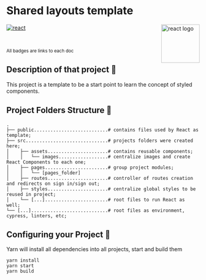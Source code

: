 # Shared layouts template

<Img src="https://upload.wikimedia.org/wikipedia/commons/thumb/a/a7/React-icon.svg/220px-React-icon.svg.png" alt="react logo" height="100px" align="right" />

[![react](https://img.shields.io/badge/react-%5E17.0.2-blue?logo=React)](https://reactjs.org/)

</br>

<small>All badges are links to each doc</small>

## Description of that project 📖

This project is a template to be a start point to learn the concept of styled components.

## Project Folders Structure 👷

```code
.
├── public...........................# contains files used by React as template;
├── src..............................# projects folders were created here;
│    ├── assets......................# contains reusable components;
│    │   └── images..................# centralize images and create React Components to each one;
│    ├── pages.......................# group project modules;
│    │   └── [pages_folder]
│    ├── routes......................# controller of routes creation and redirects on sign in/sign out;
│    ├── styles......................# centralize global styles to be reused in project;
│    └── [...].......................# root files to run React as well;
└── [...]............................# root files as environment, cypress, linters, etc;
```

## Configuring your Project 🧰

Yarn will install all dependencies into all projects, start and build them

```batch
yarn install
yarn start
yarn build
```
